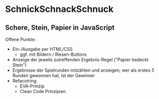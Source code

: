 # SchnickSchnackSchnuck
## Schere, Stein, Papier in JavaScript

Offene Punkte:

* Ein-/Ausgabe per HTML/CSS
	* ggf. mit Bildern / Riesen-Buttons
* Anzeige der jeweils zutreffenden Ergebnis-Regel ("Papier bedeckt Stein")
* Ergebnisse der Spielrunden mitzählen und anzeigen; wer als erstes 5 Runden gewonnen hat, ist der Gewinner
* Refacotring
	* EVA-Prinzip
	* Clean Code Prinzipien
		